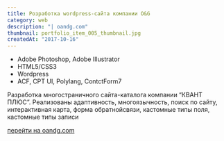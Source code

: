```yaml
---
title: Розработка wordpress-сайта компании O&G
category: web
description: "| oandg.com"
thumbnail: portfolio_item_005_thumbnail.jpg
createdAt: "2017-10-16"
---
```


- Adobe Photoshop, Adobe Illustrator
- HTML5/CSS3
- Wordpress
- ACF, CPT UI, Polylang, ContctForm7

Разработка многостраничного сайта-каталога компании “КВАНТ ПЛЮС”. Реализованы адаптивность, многоязычность, поиск по сайту, интерактивная карта, форма обратнойсвязи, кастомные типы поля, кастомные типы записи

[перейти на oandg.com](http://oandg.com")
